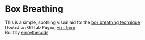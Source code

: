 # Box Breathing
This is a simple, soothing visual aid for the [box breathing technique](https://www.healthline.com/health/box-breathing)  
Hosted on GitHub Pages, [visit here](https://enjoythecode.github.io/box-breathing/)   
Built by [enjoythecode](https://github.com/enjoythecode)  
